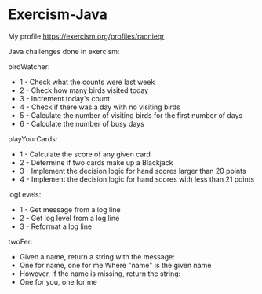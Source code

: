# Exercism-Java
My profile https://exercism.org/profiles/raonieqr

Java challenges done in exercism:

birdWatcher:

- 1 - Check what the counts were last week
- 2 - Check how many birds visited today
- 3 - Increment today's count
- 4 - Check if there was a day with no visiting birds
- 5 - Calculate the number of visiting birds for the first number of days
- 6 - Calculate the number of busy days

playYourCards:

- 1 - Calculate the score of any given card
- 2 - Determine if two cards make up a Blackjack
- 3 - Implement the decision logic for hand scores larger than 20 points
- 4 - Implement the decision logic for hand scores with less than 21 points

logLevels:

- 1 - Get message from a log line
- 2 - Get log level from a log line
- 3 - Reformat a log line

twoFer:

- Given a name, return a string with the message:
- One for name, one for me
Where "name" is the given name
- However, if the name is missing, return the string:
- One for you, one for me
